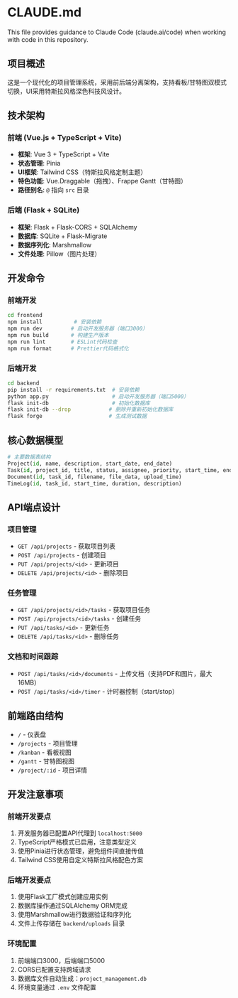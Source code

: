 # CLAUDE.md

This file provides guidance to Claude Code (claude.ai/code) when working with code in this repository.

## 项目概述
这是一个现代化的项目管理系统，采用前后端分离架构，支持看板/甘特图双模式切换，UI采用特斯拉风格深色科技风设计。

## 技术架构

### 前端 (Vue.js + TypeScript + Vite)
- **框架**: Vue 3 + TypeScript + Vite
- **状态管理**: Pinia
- **UI框架**: Tailwind CSS（特斯拉风格定制主题）
- **特色功能**: Vue.Draggable（拖拽）、Frappe Gantt（甘特图）
- **路径别名**: `@` 指向 `src` 目录

### 后端 (Flask + SQLite)
- **框架**: Flask + Flask-CORS + SQLAlchemy
- **数据库**: SQLite + Flask-Migrate
- **数据序列化**: Marshmallow
- **文件处理**: Pillow（图片处理）

## 开发命令

### 前端开发
```bash
cd frontend
npm install          # 安装依赖
npm run dev         # 启动开发服务器（端口3000）
npm run build       # 构建生产版本
npm run lint        # ESLint代码检查
npm run format      # Prettier代码格式化
```

### 后端开发
```bash
cd backend
pip install -r requirements.txt  # 安装依赖
python app.py                    # 启动开发服务器（端口5000）
flask init-db                    # 初始化数据库
flask init-db --drop            # 删除并重新初始化数据库
flask forge                     # 生成测试数据
```

## 核心数据模型

```python
# 主要数据表结构
Project(id, name, description, start_date, end_date)
Task(id, project_id, title, status, assignee, priority, start_time, end_time, depends_on)
Document(id, task_id, filename, file_data, upload_time)
TimeLog(id, task_id, start_time, duration, description)
```

## API端点设计

### 项目管理
- `GET /api/projects` - 获取项目列表
- `POST /api/projects` - 创建项目
- `PUT /api/projects/<id>` - 更新项目
- `DELETE /api/projects/<id>` - 删除项目

### 任务管理
- `GET /api/projects/<id>/tasks` - 获取项目任务
- `POST /api/projects/<id>/tasks` - 创建任务
- `PUT /api/tasks/<id>` - 更新任务
- `DELETE /api/tasks/<id>` - 删除任务

### 文档和时间跟踪
- `POST /api/tasks/<id>/documents` - 上传文档（支持PDF和图片，最大16MB）
- `POST /api/tasks/<id>/timer` - 计时器控制（start/stop）

## 前端路由结构

- `/` - 仪表盘
- `/projects` - 项目管理
- `/kanban` - 看板视图
- `/gantt` - 甘特图视图
- `/project/:id` - 项目详情

## 开发注意事项

### 前端开发要点
1. 开发服务器已配置API代理到 `localhost:5000`
2. TypeScript严格模式已启用，注意类型定义
3. 使用Pinia进行状态管理，避免组件间直接传值
4. Tailwind CSS使用自定义特斯拉风格配色方案

### 后端开发要点
1. 使用Flask工厂模式创建应用实例
2. 数据库操作通过SQLAlchemy ORM完成
3. 使用Marshmallow进行数据验证和序列化
4. 文件上传存储在 `backend/uploads` 目录

### 环境配置
1. 前端端口3000，后端端口5000
2. CORS已配置支持跨域请求
3. 数据库文件自动生成：`project_management.db`
4. 环境变量通过 `.env` 文件配置